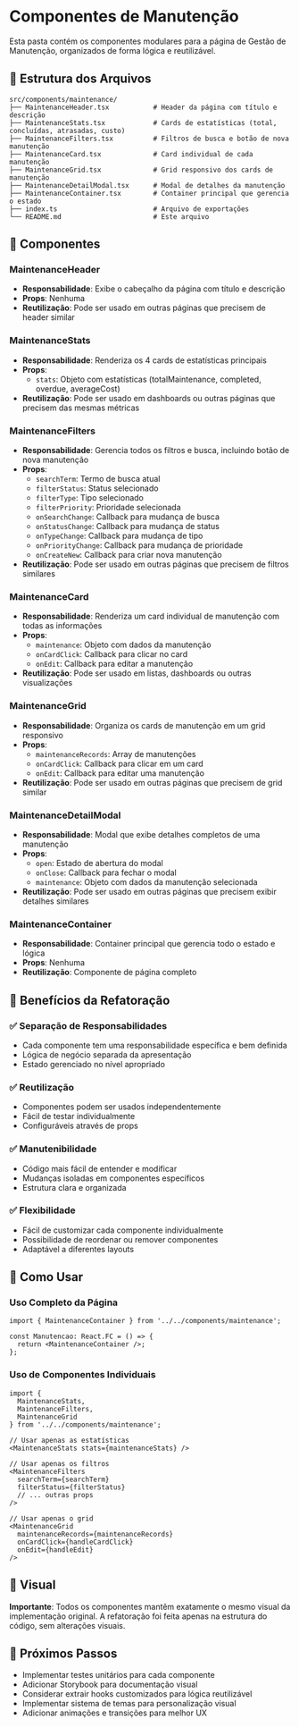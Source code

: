 # Componentes de Manutenção

Esta pasta contém os componentes modulares para a página de Gestão de Manutenção, organizados de forma lógica e reutilizável.

## 📁 Estrutura dos Arquivos

```
src/components/maintenance/
├── MaintenanceHeader.tsx           # Header da página com título e descrição
├── MaintenanceStats.tsx            # Cards de estatísticas (total, concluídas, atrasadas, custo)
├── MaintenanceFilters.tsx          # Filtros de busca e botão de nova manutenção
├── MaintenanceCard.tsx             # Card individual de cada manutenção
├── MaintenanceGrid.tsx             # Grid responsivo dos cards de manutenção
├── MaintenanceDetailModal.tsx      # Modal de detalhes da manutenção
├── MaintenanceContainer.tsx        # Container principal que gerencia o estado
├── index.ts                        # Arquivo de exportações
└── README.md                       # Este arquivo
```

## 🧩 Componentes

### MaintenanceHeader
- **Responsabilidade**: Exibe o cabeçalho da página com título e descrição
- **Props**: Nenhuma
- **Reutilização**: Pode ser usado em outras páginas que precisem de header similar

### MaintenanceStats
- **Responsabilidade**: Renderiza os 4 cards de estatísticas principais
- **Props**:
  - `stats`: Objeto com estatísticas (totalMaintenance, completed, overdue, averageCost)
- **Reutilização**: Pode ser usado em dashboards ou outras páginas que precisem das mesmas métricas

### MaintenanceFilters
- **Responsabilidade**: Gerencia todos os filtros e busca, incluindo botão de nova manutenção
- **Props**:
  - `searchTerm`: Termo de busca atual
  - `filterStatus`: Status selecionado
  - `filterType`: Tipo selecionado
  - `filterPriority`: Prioridade selecionada
  - `onSearchChange`: Callback para mudança de busca
  - `onStatusChange`: Callback para mudança de status
  - `onTypeChange`: Callback para mudança de tipo
  - `onPriorityChange`: Callback para mudança de prioridade
  - `onCreateNew`: Callback para criar nova manutenção
- **Reutilização**: Pode ser usado em outras páginas que precisem de filtros similares

### MaintenanceCard
- **Responsabilidade**: Renderiza um card individual de manutenção com todas as informações
- **Props**:
  - `maintenance`: Objeto com dados da manutenção
  - `onCardClick`: Callback para clicar no card
  - `onEdit`: Callback para editar a manutenção
- **Reutilização**: Pode ser usado em listas, dashboards ou outras visualizações

### MaintenanceGrid
- **Responsabilidade**: Organiza os cards de manutenção em um grid responsivo
- **Props**:
  - `maintenanceRecords`: Array de manutenções
  - `onCardClick`: Callback para clicar em um card
  - `onEdit`: Callback para editar uma manutenção
- **Reutilização**: Pode ser usado em outras páginas que precisem de grid similar

### MaintenanceDetailModal
- **Responsabilidade**: Modal que exibe detalhes completos de uma manutenção
- **Props**:
  - `open`: Estado de abertura do modal
  - `onClose`: Callback para fechar o modal
  - `maintenance`: Objeto com dados da manutenção selecionada
- **Reutilização**: Pode ser usado em outras páginas que precisem exibir detalhes similares

### MaintenanceContainer
- **Responsabilidade**: Container principal que gerencia todo o estado e lógica
- **Props**: Nenhuma
- **Reutilização**: Componente de página completo

## 🎯 Benefícios da Refatoração

### ✅ **Separação de Responsabilidades**
- Cada componente tem uma responsabilidade específica e bem definida
- Lógica de negócio separada da apresentação
- Estado gerenciado no nível apropriado

### ✅ **Reutilização**
- Componentes podem ser usados independentemente
- Fácil de testar individualmente
- Configuráveis através de props

### ✅ **Manutenibilidade**
- Código mais fácil de entender e modificar
- Mudanças isoladas em componentes específicos
- Estrutura clara e organizada

### ✅ **Flexibilidade**
- Fácil de customizar cada componente individualmente
- Possibilidade de reordenar ou remover componentes
- Adaptável a diferentes layouts

## 🔄 Como Usar

### Uso Completo da Página
```tsx
import { MaintenanceContainer } from '../../components/maintenance';

const Manutencao: React.FC = () => {
  return <MaintenanceContainer />;
};
```

### Uso de Componentes Individuais
```tsx
import { 
  MaintenanceStats, 
  MaintenanceFilters, 
  MaintenanceGrid 
} from '../../components/maintenance';

// Usar apenas as estatísticas
<MaintenanceStats stats={maintenanceStats} />

// Usar apenas os filtros
<MaintenanceFilters 
  searchTerm={searchTerm}
  filterStatus={filterStatus}
  // ... outras props
/>

// Usar apenas o grid
<MaintenanceGrid 
  maintenanceRecords={maintenanceRecords}
  onCardClick={handleCardClick}
  onEdit={handleEdit}
/>
```

## 🎨 Visual

**Importante**: Todos os componentes mantêm exatamente o mesmo visual da implementação original. A refatoração foi feita apenas na estrutura do código, sem alterações visuais.

## 🚀 Próximos Passos

- Implementar testes unitários para cada componente
- Adicionar Storybook para documentação visual
- Considerar extrair hooks customizados para lógica reutilizável
- Implementar sistema de temas para personalização visual
- Adicionar animações e transições para melhor UX

